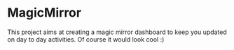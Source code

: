 # MagicMirror

This project aims at creating a magic mirror dashboard to keep you updated on day to day activities.
Of course it would look cool :)
